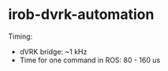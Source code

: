 # irob-dvrk-automation

Timing:
  - dVRK bridge: ~1 kHz
  - Time for one command in ROS: 80 - 160 us
